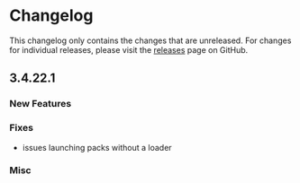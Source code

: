 # Changelog

This changelog only contains the changes that are unreleased. For changes for individual releases, please visit the
[releases](https://github.com/ATLauncher/ATLauncher/releases) page on GitHub.

## 3.4.22.1

### New Features

### Fixes
- issues launching packs without a loader

### Misc
